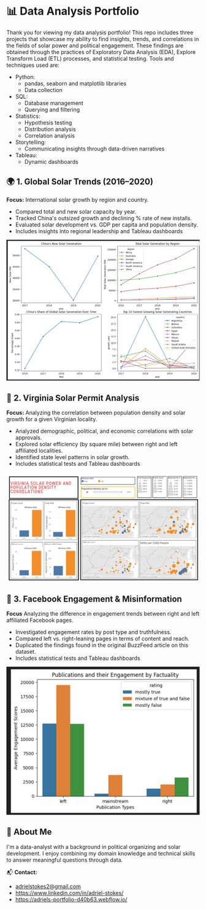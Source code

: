 # 📊 Data Analysis Portfolio

Thank you for viewing my data analysis portfolio! This repo includes three projects that showcase my ability to find insights, trends, and correlations in the fields of solar power and political engagement. These findings are obtained through the practices of Exploratory Data Analysis (EDA), Explore Transform Load (ETL) processes, and statistical testing. Tools and techniques used are:

- Python:
    - pandas, seaborn and matplotlib libraries
    - Data collection
- SQL:
    - Database management
    - Querying and filtering
- Statistics:
    - Hypothesis testing
    - Distribution analysis
    - Correlation analysis
- Storytelling:
    - Communicating insights through data-driven narratives
- Tableau:
    - Dynamic dashboards

## 🌍 1. Global Solar Trends (2016–2020)
**Focus:** International solar growth by region and country.
- Compared total and new solar capacity by year.
- Tracked China's outsized growth and declining % rate of new installs.
- Evaluated solar development vs. GDP per capita and population density.
- Includes insights into regional leadership and Tableau dashboards

![Global Solar Preview](global_solar_analysis/summary_images/leading_countries.png)


## 🔆 2. Virginia Solar Permit Analysis
**Focus:** Analyzing the correlation between population density and solar growth for a given Virginian locality.
- Analyzed demographic, political, and economic correlations with solar approvals.
- Explored solar efficiency (by square mile) between right and left affiliated localities.
- Identified state level patterns in solar growth.
- Includes statistical tests and Tableau dashboards

![Virginia Solar Preview](va_solar_analysis/summary_images/va_solar_dashboard.png)


## 📰 3. Facebook Engagement & Misinformation
**Focus** Analyzing the difference in engagement trends between right and left affiliated Facebook pages.
- Investigated engagement rates by post type and truthfulness.
- Compared left vs. right-leaning pages in terms of content and reach.
- Duplicated the findings found in the original BuzzFeed article on this dataset.
- Includes statistical tests and Tableau dashboards

![Facebook Preview](fb_analysis/summary_images/scores.png)


## 📎 About Me
I'm a data-analyst with a background in political organizing and solar development. I enjoy combining my domain knowledge and technical skills to answer meaningful questions through data.

📬 **Contact:**
- adrielstokes2@gmail.com
- https://www.linkedin.com/in/adriel-stokes/
- https://adriels-portfolio-d40b63.webflow.io/
